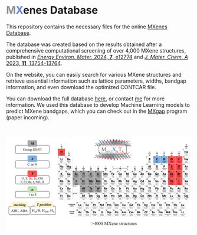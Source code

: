 <h1><span style="color: rgb(144, 144, 144);">M</span><span style="color: rgb(97, 131, 216);">X</span>enes Database</h1>

This repository contains the necessary files for the online [MXenes Database](https://diegonti.github.io/mxene-db).

The database was created based on the results obtained after a comprehensive computational screening of over 4,000 MXene structures, published in [*Energy Environ. Mater.* 2024, **7**, e12774](https://doi.org/10.1002/eem2.12774) and [*J. Mater. Chem. A* 2023, **11**, 13754-13764](https://doi.org/10.1039/D3TA01933K).

On the website, you can easily search for various MXene structures and retrieve essential information such as lattice parameters, widths, bandgap information, and even download the optimized CONTCAR file.

You can download the full database [here](database.xlsx), or contact [me](mailto:diegonti.doc@gmail.com) for more information. We used this database to develop Machine Learning models to predict MXene bandgaps, which you can check out in the [MXgap](https://github.com/diegonti/mxgap) program (paper incoming).

<br>
<p align="center">
<img src="img/screening.jpg" alt="MXene Screening" width=800>
</p>
<br>

